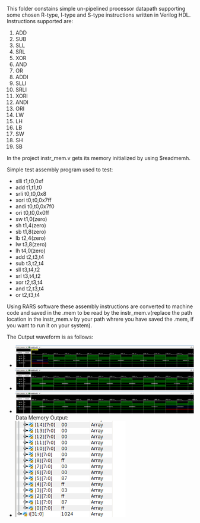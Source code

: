 This folder constains simple un-pipelined processor datapath supporting some chosen R-type, I-type and S-type instructions written in Verilog HDL. Instructions supported are:
1. ADD
2. SUB
3. SLL
4. SRL
5. XOR
6. AND
7. OR
8. ADDI
9. SLLI
10. SRLI
11. XORI
12. ANDI
13. ORI
14. LW
15. LH
16. LB
17. SW
18. SH
19. SB

 In the project instr_mem.v gets its memory initialized by using $readmemh. 
 
 Simple test assembly program used to test:
 
* slli t1,t0,0xf
* add t1,t1,t0
* srli t0,t0,0x8
* xori t0,t0,0x7ff
* andi t0,t0,0x7f0
* ori t0,t0,0x0ff
* sw t1,0(zero)
* sh t1,4(zero)
* sb t1,8(zero)
* lb t2,4(zero)
* lw t3,8(zero)
* lh t4,0(zero)
* add t2,t3,t4
* sub t3,t2,t4
* sll t3,t4,t2
* srl t3,t4,t2
* xor t2,t3,t4
* and t2,t3,t4
* or t2,t3,t4

Using RARS software these assembly instructions are converted to machine code and saved in the .mem to be read by the instr_mem.v(replace the path location in the instr_mem.v by your path whrere you have saved the .mem, if you want to run it on your system).

The Output waveform is as follows:
* ![Screenshot](https://github.com/SudeepJoshi22/Minor-Project-2023-RISC-V-processor/blob/master/RIS_Minimal_Processor/Vivado_output_1.png)
* ![Screenshot](https://github.com/SudeepJoshi22/Minor-Project-2023-RISC-V-processor/blob/master/RIS_Minimal_Processor/Vivado_output_2.png)
* ![Screenshot](https://github.com/SudeepJoshi22/Minor-Project-2023-RISC-V-processor/blob/master/RIS_Minimal_Processor/Vivado_output_3.png)
Data Memory Output:
* ![Screenshot](https://github.com/SudeepJoshi22/Minor-Project-2023-RISC-V-processor/blob/master/RIS_Minimal_Processor/DataMemory_output.png)
